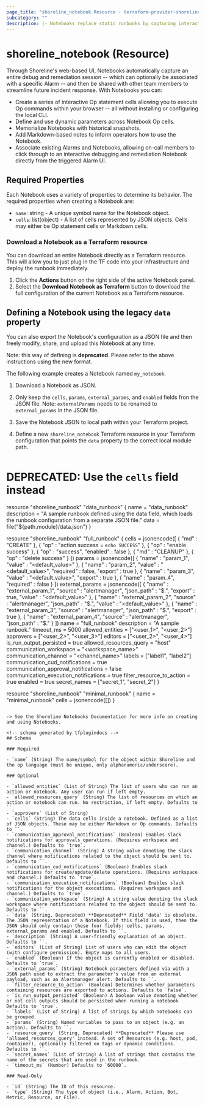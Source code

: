 ```yaml
---
page_title: "shoreline_notebook Resource - terraform-provider-shoreline"
subcategory: ""
description: |- Notebooks replace static runbooks by capturing interactive debug and remediation sessions in a convenient UI.
---
```


# shoreline_notebook (Resource)

Through Shoreline's web-based UI, Notebooks automatically capture an entire debug and remediation session -- which can optionally be associated with a specific Alarm -- and then be shared with other team members to streamline future incident response. With Notebooks you can:

- Create a series of interactive Op statement cells allowing you to execute Op commands within your browser -- all without installing or configuring the local CLI.
- Define and use dynamic parameters across Notebook Op cells.
- Memorialize Notebooks with historical snapshots.
- Add Markdown-based notes to inform operators how to use the Notebook.
- Associate existing Alarms and Notebooks, allowing on-call members to click through to an interactive debugging and remediation Notebook directly from the triggered Alarm UI.

## Required Properties

Each Notebook uses a variety of properties to determine its behavior. The required properties when creating a Notebook are:

- `name`: string - A unique symbol name for the Notebook object.
- `cells`: list(object) - A list of cells represented by JSON objects. Cells may either be Op statement cells or Markdown cells.

### Download a Notebook as a Terraform resource

You can download an entire Notebook directly as a Terraform resource. This will allow you to just plug in the TF code into your infrastructure and deploy the runbook immediately.

1. Click the **Actions** button on the right side of the active Notebook panel.
2. Select the **Download Notebook as Terraform** button to download the full configuration of the current Notebook as a Terraform resource.

## Defining a Notebook using the legacy `data` property

You can also export the Notebook's configuration as a JSON file and then freely modify, share, and upload this Notebook at any time.

Note: this way of defining is **deprecated**. Please refer to the above instructions using the new format.

The following example creates a Notebook named `my_notebook`.

1. Download a Notebook as JSON.
2. Only keep the `cells`, `params`, `external_params`, and `enabled` fields fron the JSON file. Note: `externalParams` needs to be renamed to `external_params` in the JSON file.
3. Save the Notebook JSON to local path within your Terraform project.
4. Define a new `shoreline_notebook` Terraform resource in your Terraform configuration that points the `data` property to the correct local module path.

   ```terraform
# DEPRECATED: Use the `cells` field instead
resource "shoreline_runbook" "data_runbook" {
  name        = "data_runbook"
  description = "A sample runbook defined using the data field, which loads the runbook configuration from a separate JSON file."
  data        = file("${path.module}/data.json")
}


resource "shoreline_runbook" "full_runbook" {
  cells = jsonencode([
    {
      "md" : "CREATE"
    },
    {
      "op" : "action success = `echo SUCCESS`"
    },
    {
      "op" : "enable success"
    },
    {
      "op" : "success",
      "enabled" : false
    },
    {
      "md" : "CLEANUP"
    },
    {
      "op" : "delete success"
    }
  ])
  params = jsonencode([
    {
      "name" : "param_1",
      "value" : "<default_value>"
    },
    {
      "name" : "param_2",
      "value" : "<default_value>",
      "required" : false,
      "export" : true
    },
    {
      "name" : "param_3",
      "value" : "<default_value>",
      "export" : true
    },
    {
      "name" : "param_4",
      "required" : false
    }
  ])
  external_params = jsonencode([
    {
      "name" : "external_param_1",
      "source" : "alertmanager",
      "json_path" : "$.<path>",
      "export" : true,
      "value" : "<default_value>"
    },
    {
      "name" : "external_param_2",
      "source" : "alertmanager",
      "json_path" : "$.<path>",
      "value" : "<default_value>"
    },
    {
      "name" : "external_param_3",
      "source" : "alertmanager",
      "json_path" : "$.<path>",
      "export" : true
    },
    {
      "name" : "external_param_4",
      "source" : "alertmanager",
      "json_path" : "$.<path>"
    }
  ])
  name                                  = "full_runbook"
  description                           = "A sample runbook."
  timeout_ms                            = 5000
  allowed_entities                      = ["<user_1>", "<user_2>"]
  approvers                             = ["<user_2>", "<user_3>"]
  editors                               = ["<user_2>", "<user_4>"]
  is_run_output_persisted               = true
  allowed_resources_query               = "host"
  communication_workspace               = "<workspace_name>"
  communication_channel                 = "<channel_name>"
  labels                                = ["label1", "label2"]
  communication_cud_notifications       = true
  communication_approval_notifications  = false
  communication_execution_notifications = true
  filter_resource_to_action             = true
  enabled                               = true
  secret_names                          = ["secret_1", "secret_2"]
}


resource "shoreline_runbook" "minimal_runbook" {
  name  = "minimal_runbook"
  cells = jsonencode([])
}
```

-> See the Shoreline Notebooks Documentation for more info on creating and using Notebooks.

<!-- schema generated by tfplugindocs -->
## Schema

### Required

- `name` (String) The name/symbol for the object within Shoreline and the op language (must be unique, only alphanumeric/underscore).

### Optional

- `allowed_entities` (List of String) The list of users who can run an action or notebook. Any user can run if left empty.
- `allowed_resources_query` (String) The list of resources on which an action or notebook can run. No restriction, if left empty. Defaults to ``.
- `approvers` (List of String)
- `cells` (String) The data cells inside a notebook. Defined as a list of JSON objects. These may be either Markdown or Op commands. Defaults to ``.
- `communication_approval_notifications` (Boolean) Enables slack notifications for approvals operations. (Requires workspace and channel.) Defaults to `true`.
- `communication_channel` (String) A string value denoting the slack channel where notifications related to the object should be sent to. Defaults to ``.
- `communication_cud_notifications` (Boolean) Enables slack notifications for create/update/delete operations. (Requires workspace and channel.) Defaults to `true`.
- `communication_execution_notifications` (Boolean) Enables slack notifications for the object executions. (Requires workspace and channel.) Defaults to `true`.
- `communication_workspace` (String) A string value denoting the slack workspace where notifications related to the object should be sent to. Defaults to ``.
- `data` (String, Deprecated) **Deprecated** Field 'data' is obsolete. The JSON representation of a Notebook. If this field is used, then the JSON should only contain these four fields: cells, params, external_params and enabled. Defaults to ``.
- `description` (String) A user-friendly explanation of an object. Defaults to ``.
- `editors` (List of String) List of users who can edit the object (with configure permission). Empty maps to all users.
- `enabled` (Boolean) If the object is currently enabled or disabled. Defaults to `true`.
- `external_params` (String) Notebook parameters defined via with a JSON path used to extract the parameter's value from an external payload, such as an Alertmanager alert. Defaults to ``.
- `filter_resource_to_action` (Boolean) Determines whether parameters containing resources are exported to actions. Defaults to `false`.
- `is_run_output_persisted` (Boolean) A boolean value denoting whether or not cell outputs should be persisted when running a notebook Defaults to `true`.
- `labels` (List of String) A list of strings by which notebooks can be grouped.
- `params` (String) Named variables to pass to an object (e.g. an Action). Defaults to ``.
- `resource_query` (String, Deprecated) **Deprecated** Please use 'allowed_resources_query' instead. A set of Resources (e.g. host, pod, container), optionally filtered on tags or dynamic conditions. Defaults to ``.
- `secret_names` (List of String) A list of strings that contains the name of the secrets that are used in the runbook.
- `timeout_ms` (Number) Defaults to `60000`.

### Read-Only

- `id` (String) The ID of this resource.
- `type` (String) The type of object (i.e., Alarm, Action, Bot, Metric, Resource, or File).

